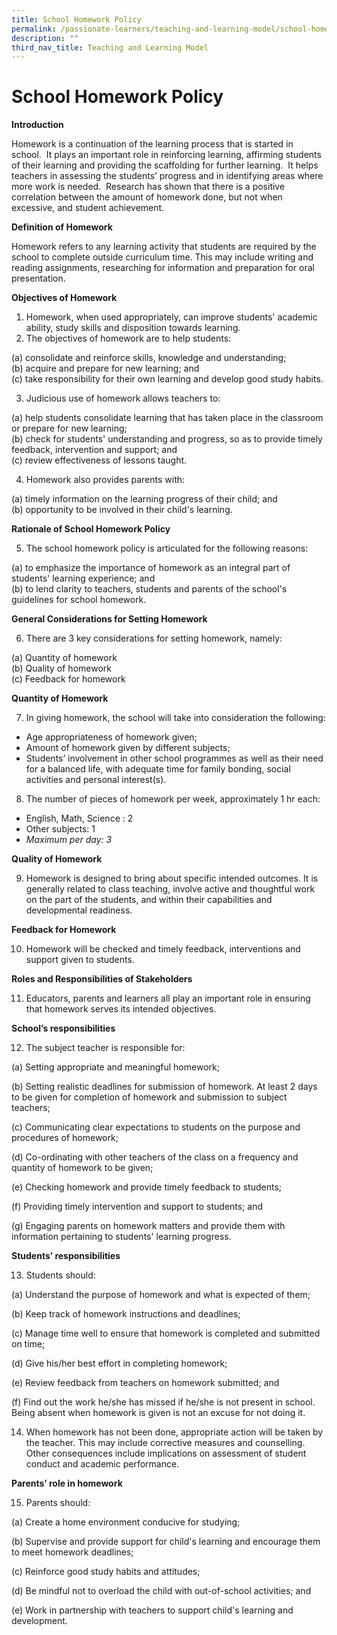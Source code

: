 ```yaml
---
title: School Homework Policy
permalink: /passionate-learners/teaching-and-learning-model/school-homework-policy/
description: ""
third_nav_title: Teaching and Learning Model
---
```

# **School Homework Policy**

**Introduction**

Homework is a continuation of the learning process that is started in school.  It plays an important role in reinforcing learning, affirming students of their learning and providing the scaffolding for further learning.  It helps teachers in assessing the students’ progress and in identifying areas where more work is needed.  Research has shown that there is a positive correlation between the amount of homework done, but not when excessive, and student achievement.   

**Definition of Homework**

Homework refers to any learning activity that students are required by the school to complete outside curriculum time. This may include writing and reading assignments, researching for information and preparation for oral presentation.

**Objectives of Homework**

1.  Homework, when used appropriately, can improve students' academic ability, study skills and disposition towards learning.
2.  The objectives of homework are to help students:

(a) consolidate and reinforce skills, knowledge and understanding;   
(b) acquire and prepare for new learning; and   
(c) take responsibility for their own learning and develop good study habits.

3.  Judicious use of homework allows teachers to:

(a) help students consolidate learning that has taken place in the classroom or prepare for new learning;  
(b) check for students' understanding and progress, so as to provide timely feedback, intervention and support; and  
(c) review effectiveness of lessons taught.

4.  Homework also provides parents with:

(a) timely information on the learning progress of their child; and  
(b) opportunity to be involved in their child's learning.

**Rationale of School Homework Policy**

5.  The school homework policy is articulated for the following reasons:

(a) to emphasize the importance of homework as an integral part of students' learning experience; and   
(b) to lend clarity to teachers, students and parents of the school's guidelines for school homework.

**General Considerations for Setting Homework**

6.  There are 3 key considerations for setting homework, namely:

(a) Quantity of homework  
(b) Quality of homework  
(c) Feedback for homework

**Quantity of Homework**

7.  In giving homework, the school will take into consideration the following:

*   Age appropriateness of homework given;
*   Amount of homework given by different subjects;
*   Students’ involvement in other school programmes as well as their need for a balanced life, with adequate time for family bonding, social activities and personal interest(s).

8.  The number of pieces of homework per week, approximately 1 hr each:

*   English, Math, Science : 2
*   Other subjects: 1
*   _Maximum per day: 3_

**Quality of Homework**

9.  Homework is designed to bring about specific intended outcomes. It is generally related to class teaching, involve active and thoughtful work on the part of the students, and within their capabilities and developmental readiness.

**Feedback for Homework**

10.  Homework will be checked and timely feedback, interventions and support given to students. 

**Roles and Responsibilities of Stakeholders**

11.  Educators, parents and learners all play an important role in ensuring that homework serves its intended objectives.

**School’s responsibilities**

12.  The subject teacher is responsible for:

(a) Setting appropriate and meaningful homework;

(b) Setting realistic deadlines for submission of homework. At least 2 days to be given for completion of homework and submission to subject teachers;

(c) Communicating clear expectations to students on the purpose and procedures of homework;

(d) Co-ordinating with other teachers of the class on a frequency and quantity of homework to be given;

(e) Checking homework and provide timely feedback to students;

(f) Providing timely intervention and support to students; and

(g) Engaging parents on homework matters and provide them with information pertaining to students' learning progress.

**Students’ responsibilities**

13.  Students should:

(a) Understand the purpose of homework and what is expected of them;

(b) Keep track of homework instructions and deadlines;

(c) Manage time well to ensure that homework is completed and submitted on time;

(d) Give his/her best effort in completing homework;

(e) Review feedback from teachers on homework submitted; and

(f) Find out the work he/she has missed if he/she is not present in school. Being absent when homework is given is not an excuse for not doing it.

14.  When homework has not been done, appropriate action will be taken by the teacher. This may include corrective measures and counselling. Other consequences include implications on assessment of student conduct and academic performance.

**Parents’ role in homework**

15.  Parents should: 

(a) Create a home environment conducive for studying;

(b) Supervise and provide support for child's learning and encourage them to meet homework deadlines;

(c) Reinforce good study habits and attitudes;

(d) Be mindful not to overload the child with out-of-school activities; and

(e) Work in partnership with teachers to support child's learning and development.